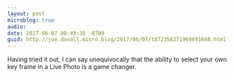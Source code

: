 ```yaml
---
layout: post
microblog: true
audio: 
date: 2017-06-07 00:43:38 -0700
guid: http://joe.duvall.micro.blog/2017/06/07/t872358371969691648.html
---
```

Having tried it out, I can say unequivocally that the ability to select your own key frame in a Live Photo is a game changer.
